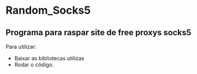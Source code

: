 # Random_Socks5

## Programa para raspar site de free proxys socks5

Para utilizar:

- Baixar as bibliotecas utilizas
- Rodar o código.
